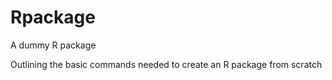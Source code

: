 # Rpackage
A dummy R package

Outlining the basic commands needed to create an R package from scratch



